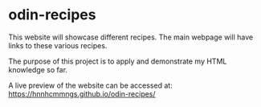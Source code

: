 # odin-recipes
This website will showcase different recipes. The main webpage will have links to these various recipes.

The purpose of this project is to apply and demonstrate my HTML knowledge so far.

A live preview of the website can be accessed at: https://hnnhcmmngs.github.io/odin-recipes/